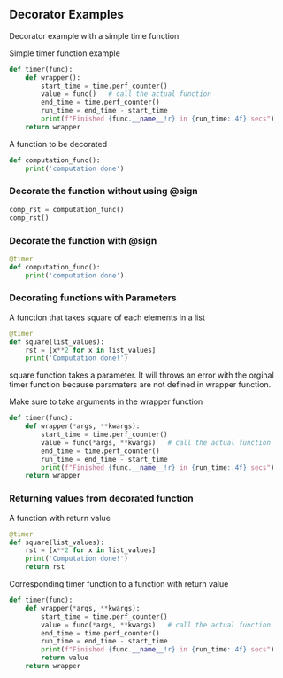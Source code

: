 
## Decorator Examples

Decorator example with a simple time function 

Simple timer function example
``` python
def timer(func):
    def wrapper():
        start_time = time.perf_counter()   
        value = func()   # call the actual function 
        end_time = time.perf_counter()     
        run_time = end_time - start_time   
        print(f"Finished {func.__name__!r} in {run_time:.4f} secs")
    return wrapper
```

A function to be decorated
``` python 
def computation_func():
    print('computation done')
```

### Decorate the function without using @sign

```python 
comp_rst = computation_func()
comp_rst()
```


### Decorate the function with @sign
```python 
@timer
def computation_func():
    print('computation done')
```

### Decorating functions with Parameters

A function that takes square of each elements in a list
```python 
@timer
def square(list_values):
    rst = [x**2 for x in list_values]
    print('Computation done!')
```
square function takes a parameter. It will throws an error with the orginal timer function because paramaters are not defined in wrapper function. 

Make sure to take arguments in the wrapper function 
```python 
def timer(func):
    def wrapper(*args, **kwargs):
        start_time = time.perf_counter()   
        value = func(*args, **kwargs)   # call the actual function 
        end_time = time.perf_counter()     
        run_time = end_time - start_time   
        print(f"Finished {func.__name__!r} in {run_time:.4f} secs")
    return wrapper
```


### Returning values from decorated function

A function with return value
```python 
@timer
def square(list_values):
    rst = [x**2 for x in list_values]
    print('Computation done!')
    return rst
```

Corresponding timer function to a function with return value
```python 
def timer(func):
    def wrapper(*args, **kwargs):
        start_time = time.perf_counter()   
        value = func(*args, **kwargs)   # call the actual function 
        end_time = time.perf_counter()     
        run_time = end_time - start_time   
        print(f"Finished {func.__name__!r} in {run_time:.4f} secs")
        return value
    return wrapper

```


```python 

```